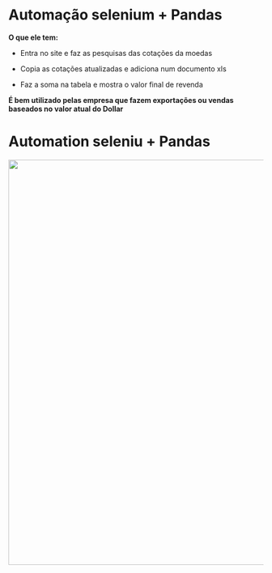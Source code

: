 # Automação selenium + Pandas

**O que ele tem:**

- Entra no site e faz as pesquisas das cotações da moedas

- Copia as cotações atualizadas e adiciona num documento xls

- Faz a soma na tabela e mostra o valor final de revenda

**É bem utilizado pelas empresa que fazem exportações ou vendas baseados no valor atual do Dollar**

# Automation seleniu + Pandas

<p align='center'>
  <img = width='800px' src='video.gif'>
 </p>
